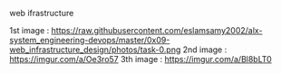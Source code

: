 web ifrastructure

1st image : https://raw.githubusercontent.com/eslamsamy2002/alx-system_engineering-devops/master/0x09-web_infrastructure_design/photos/task-0.png
2nd image : https://imgur.com/a/Oe3ro57
3th image : https://imgur.com/a/Bl8bLT0 
